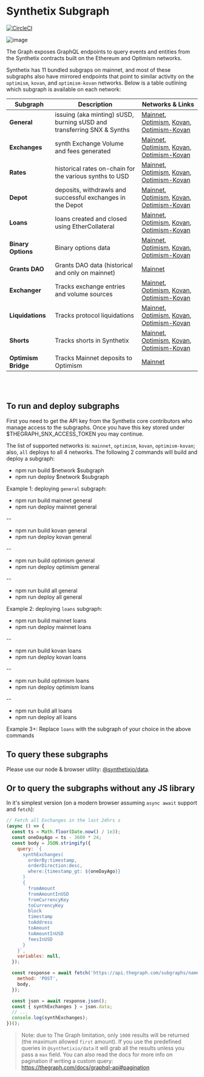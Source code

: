 # Synthetix Subgraph

[![CircleCI](https://circleci.com/gh/Synthetixio/synthetix-subgraph.svg?style=svg)](https://circleci.com/gh/Synthetixio/synthetix-subgraph)

![image](https://user-images.githubusercontent.com/799038/79390156-32c93080-7f3d-11ea-812a-34ad3543fc28.png)

The Graph exposes GraphQL endpoints to query events and entities from the Synthetix contracts built on the Ethereum and Optimism networks.

Synthetix has 11 bundled subgraps on mainnet, and most of these subgraphs also have mirrored endpoints that point to similar activity on the `optimism`, `kovan`, and `optimism-kovan` networks. Below is a table outlining which subgraph is available on each network:

| Subgraph            | Description                                                            | Networks & Links                                                                                                                                                                                                                                                                                                                                                                       |
| ------------------- | ---------------------------------------------------------------------- | -------------------------------------------------------------------------------------------------------------------------------------------------------------------------------------------------------------------------------------------------------------------------------------------------------------------------------------------------------------------------------------- |
| **General**         | issuing (aka minting) sUSD, burning sUSD and transferring SNX & Synths | [Mainnet](https://thegraph.com/explorer/subgraph/synthetixio-team/mainnet-general), [Optimism](https://thegraph.com/explorer/subgraph/synthetixio-team/optimism-general), [Kovan](https://thegraph.com/explorer/subgraph/synthetixio-team/kovan-general), [Optimism-Kovan](https://thegraph.com/explorer/subgraph/synthetixio-team/optimism-kovan-general)                             |
| **Exchanges**       | synth Exchange Volume and fees generated                               | [Mainnet](https://thegraph.com/explorer/subgraph/synthetixio-team/mainnet-exchanges), [Optimism](https://thegraph.com/explorer/subgraph/synthetixio-team/optimism-exchanges), [Kovan](https://thegraph.com/explorer/subgraph/synthetixio-team/kovan-exchanges), [Optimism-Kovan](https://thegraph.com/explorer/subgraph/synthetixio-team/optimism-kovan-exchanges)                     |
| **Rates**           | historical rates on-chain for the various synths to USD                | [Mainnet](https://thegraph.com/explorer/subgraph/synthetixio-team/mainnet-rates), [Optimism](https://thegraph.com/explorer/subgraph/synthetixio-team/optimism-rates), [Kovan](https://thegraph.com/explorer/subgraph/synthetixio-team/kovan-rates), [Optimism-Kovan](https://thegraph.com/explorer/subgraph/synthetixio-team/optimism-kovan-rates)                                     |
| **Depot**           | deposits, withdrawls and successful exchanges in the Depot             | [Mainnet](https://thegraph.com/explorer/subgraph/synthetixio-team/mainnet-depot), [Optimism](https://thegraph.com/explorer/subgraph/synthetixio-team/optimism-depot), [Kovan](https://thegraph.com/explorer/subgraph/synthetixio-team/kovan-depot), [Optimism-Kovan](https://thegraph.com/explorer/subgraph/synthetixio-team/optimism-kovan-depot)                                     |
| **Loans**           | loans created and closed using EtherCollateral                         | [Mainnet](https://thegraph.com/explorer/subgraph/synthetixio-team/mainnet-loans), [Optimism](https://thegraph.com/explorer/subgraph/synthetixio-team/optimism-loans), [Kovan](https://thegraph.com/explorer/subgraph/synthetixio-team/kovan-loans), [Optimism-Kovan](https://thegraph.com/explorer/subgraph/synthetixio-team/optimism-kovan-loans)                                     |
| **Binary Options**  | Binary options data                                                    | [Mainnet](https://thegraph.com/explorer/subgraph/synthetixio-team/mainnet-binary-options), [Optimism](https://thegraph.com/explorer/subgraph/synthetixio-team/optimism-binary-options), [Kovan](https://thegraph.com/explorer/subgraph/synthetixio-team/kovan-binary-options), [Optimism-Kovan](https://thegraph.com/explorer/subgraph/synthetixio-team/optimism-kovan-binary-options) |
| **Grants DAO**      | Grants DAO data (historical and only on mainnet)                       | [Mainnet](https://thegraph.com/explorer/subgraph/synthetixio-team/grantsdao)                                                                                                                                                                                                                                                                                                           |
| **Exchanger**       | Tracks exchange entries and volume sources                             | [Mainnet](https://thegraph.com/explorer/subgraph/synthetixio-team/mainnet-exchanger), [Optimism](https://thegraph.com/explorer/subgraph/synthetixio-team/optimism-exchanger), [Kovan](https://thegraph.com/explorer/subgraph/synthetixio-team/kovan-exchanger), [Optimism-Kovan](https://thegraph.com/explorer/subgraph/synthetixio-team/optimism-kovan-exchanger)                     |
| **Liquidations**    | Tracks protocol liquidations                                           | [Mainnet](https://thegraph.com/explorer/subgraph/synthetixio-team/mainnet-liquidations), [Optimism](https://thegraph.com/explorer/subgraph/synthetixio-team/optimism-liquidations), [Kovan](https://thegraph.com/explorer/subgraph/synthetixio-team/kovan-liquidations), [Optimism-Kovan](https://thegraph.com/explorer/subgraph/synthetixio-team/optimism-kovan-liquidations)         |
| **Shorts**          | Tracks shorts in Synthetix                                             | [Mainnet](https://thegraph.com/explorer/subgraph/synthetixio-team/mainnet-shorts), [Optimism](https://thegraph.com/explorer/subgraph/synthetixio-team/optimism-shorts), [Kovan](https://thegraph.com/explorer/subgraph/synthetixio-team/kovan-shorts), [Optimism-Kovan](https://thegraph.com/explorer/subgraph/synthetixio-team/optimism-kovan-shorts)                                 |
| **Optimism Bridge** | Tracks Mainnet deposits to Optimism                                    | [Mainnet](https://thegraph.com/explorer/subgraph/synthetixio-team/mainnet-optimism-bridge)                                                                                                                                                                                                                                                                                             |

<br></br>

## To run and deploy subgraphs

First you need to get the API key from the Synthetix core contributors who manage access to the subgraphs. Once you have this key stored under $THEGRAPH_SNX_ACCESS_TOKEN you may continue.

The list of supported networks is: `mainnet`, `optimism`, `kovan`, `optimism-kovan`; also, `all` deploys to all 4 networks. The following 2 commands will build and deploy a subgraph:

- npm run build $network $subgraph
- npm run deploy $network $subgraph

Example 1: deploying `general` subgraph:

- npm run build mainnet general
- npm run deploy mainnet general

--

- npm run build kovan general
- npm run deploy kovan general

--

- npm run build optimism general
- npm run deploy optimism general

--

- npm run build all general
- npm run deploy all general

Example 2: deploying `loans` subgraph:

- npm run build mainnet loans
- npm run deploy mainnet loans

--

- npm run build kovan loans
- npm run deploy kovan loans

--

- npm run build optimism loans
- npm run deploy optimism loans

--

- npm run build all loans
- npm run deploy all loans

Example 3+: Replace `loans` with the subgraph of your choice in the above commands

## To query these subgraphs

Please use our node & browser utility: [@synthetixio/data](https://github.com/Synthetixio/js-monorepo/tree/master/packages/data).

## Or to query the subgraphs without any JS library

In it's simplest version (on a modern browser assuming `async await` support and `fetch`):

```javascript
// Fetch all Exchanges in the last 24hrs s
(async () => {
  const ts = Math.floor(Date.now() / 1e3);
  const oneDayAgo = ts - 3600 * 24;
  const body = JSON.stringify({
    query: `{
      synthExchanges(
        orderBy:timestamp,
        orderDirection:desc,
        where:{timestamp_gt: ${oneDayAgo}}
      )
      {
        fromAmount
        fromAmountInUSD
        fromCurrencyKey
        toCurrencyKey
        block
        timestamp
        toAddress
        toAmount
        toAmountInUSD
        feesInUSD
      }
    }`,
    variables: null,
  });

  const response = await fetch('https://api.thegraph.com/subgraphs/name/synthetixio-team/exchanges', {
    method: 'POST',
    body,
  });

  const json = await response.json();
  const { synthExchanges } = json.data;
  // ...
  console.log(synthExchanges);
})();
```

> Note: due to The Graph limitation, only `1000` results will be returned (the maximum allowed `first` amount). If you use the predefined queries in `@synthetixio/data` it will grab all the results unless you pass a `max` field. You can also read the docs for more info on pagination if writing a custom query: https://thegraph.com/docs/graphql-api#pagination
